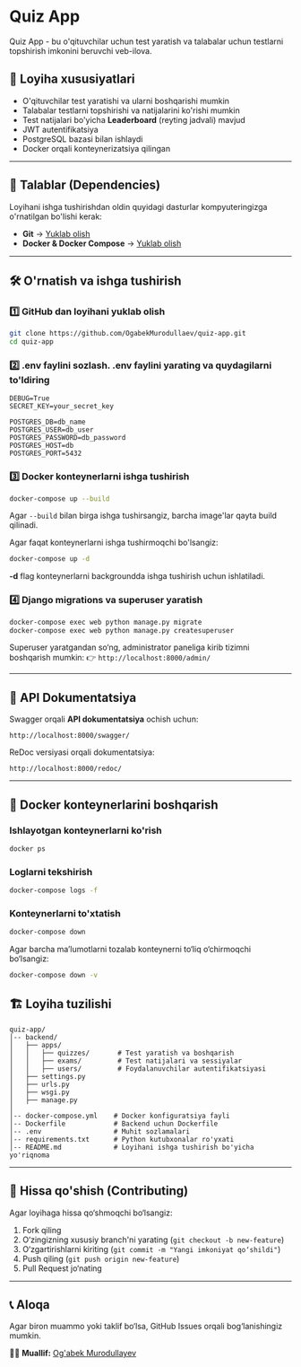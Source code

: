 # Quiz App

Quiz App - bu o'qituvchilar uchun test yaratish va talabalar uchun testlarni topshirish imkonini beruvchi veb-ilova.

## 🚀 Loyiha xususiyatlari
- O'qituvchilar test yaratishi va ularni boshqarishi mumkin
- Talabalar testlarni topshirishi va natijalarini ko'rishi mumkin
- Test natijalari bo'yicha **Leaderboard** (reyting jadvali) mavjud
- JWT autentifikatsiya
- PostgreSQL bazasi bilan ishlaydi
- Docker orqali konteynerizatsiya qilingan

---

## 📌 Talablar (Dependencies)
Loyihani ishga tushirishdan oldin quyidagi dasturlar kompyuteringizga o'rnatilgan bo'lishi kerak:

- **Git** → [Yuklab olish](https://git-scm.com/)
- **Docker & Docker Compose** → [Yuklab olish](https://www.docker.com/products/docker-desktop)

---

## 🛠 O'rnatish va ishga tushirish

### **1️⃣ GitHub dan loyihani yuklab olish**
```bash
git clone https://github.com/OgabekMurodullaev/quiz-app.git
cd quiz-app
```

### **2️⃣ .env faylini sozlash. .env faylini yarating va quydagilarni to'ldiring**
```
DEBUG=True
SECRET_KEY=your_secret_key

POSTGRES_DB=db_name
POSTGRES_USER=db_user
POSTGRES_PASSWORD=db_password
POSTGRES_HOST=db
POSTGRES_PORT=5432
```

### **3️⃣ Docker konteynerlarni ishga tushirish**
```bash
docker-compose up --build
```

Agar `--build` bilan birga ishga tushirsangiz, barcha image'lar qayta build qilinadi.

Agar faqat konteynerlarni ishga tushirmoqchi bo'lsangiz:
```bash
docker-compose up -d
```
**-d** flag konteynerlarni backgroundda ishga tushirish uchun ishlatiladi.

### **4️⃣ Django migrations va superuser yaratish**
```bash
docker-compose exec web python manage.py migrate
docker-compose exec web python manage.py createsuperuser
```

Superuser yaratgandan so‘ng, administrator paneliga kirib tizimni boshqarish mumkin:
👉 `http://localhost:8000/admin/`

---

## 📡 API Dokumentatsiya
Swagger orqali **API dokumentatsiya** ochish uchun:
```
http://localhost:8000/swagger/
```

ReDoc versiyasi orqali dokumentatsiya:
```
http://localhost:8000/redoc/
```

---

## 🐳 Docker konteynerlarini boshqarish

### **Ishlayotgan konteynerlarni ko'rish**
```bash
docker ps
```

### **Loglarni tekshirish**
```bash
docker-compose logs -f
```

### **Konteynerlarni to'xtatish**
```bash
docker-compose down
```

Agar barcha ma’lumotlarni tozalab konteynerni to‘liq o‘chirmoqchi bo‘lsangiz:
```bash
docker-compose down -v
```



## 🏗 Loyiha tuzilishi

```
quiz-app/
│-- backend/
│   ├── apps/
│   │   ├── quizzes/       # Test yaratish va boshqarish
│   │   ├── exams/         # Test natijalari va sessiyalar
│   │   ├── users/         # Foydalanuvchilar autentifikatsiyasi
│   ├── settings.py
│   ├── urls.py
│   ├── wsgi.py
│   ├── manage.py
│
│-- docker-compose.yml    # Docker konfiguratsiya fayli
│-- Dockerfile            # Backend uchun Dockerfile
│-- .env                  # Muhit sozlamalari
│-- requirements.txt      # Python kutubxonalar ro'yxati
│-- README.md             # Loyihani ishga tushirish bo'yicha yo'riqnoma
```

---


## 🤝 Hissa qo'shish (Contributing)
Agar loyihaga hissa qo‘shmoqchi bo‘lsangiz:
1. Fork qiling
2. O‘zingizning xususiy branch'ni yarating (`git checkout -b new-feature`)
3. O‘zgartirishlarni kiriting (`git commit -m "Yangi imkoniyat qo‘shildi"`)
4. Push qiling (`git push origin new-feature`)
5. Pull Request jo‘nating

---

## 📞 Aloqa
Agar biron muammo yoki taklif bo‘lsa, GitHub Issues orqali bog‘lanishingiz mumkin.

👨‍💻 **Muallif:** [Og'abek Murodullayev](https://github.com/OgabekMurodullaev)

